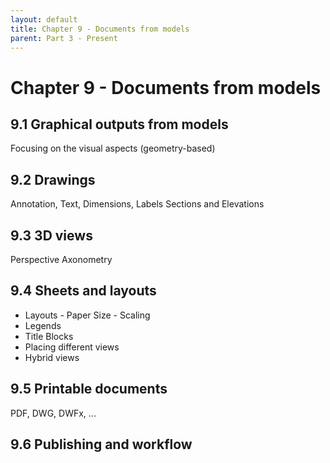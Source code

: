 ```yaml
---
layout: default
title: Chapter 9 - Documents from models
parent: Part 3 - Present
---
```


# Chapter 9 - Documents from models

## 9.1 Graphical outputs from models

Focusing on the visual aspects (geometry-based)

## 9.2 Drawings

Annotation, Text, Dimensions, Labels
Sections and Elevations

## 9.3 3D views

Perspective
Axonometry

## 9.4 Sheets and layouts


- Layouts - Paper Size - Scaling
- Legends
- Title Blocks
- Placing different views
- Hybrid views

## 9.5 Printable documents

PDF, DWG, DWFx, ...

## 9.6 Publishing and workflow
